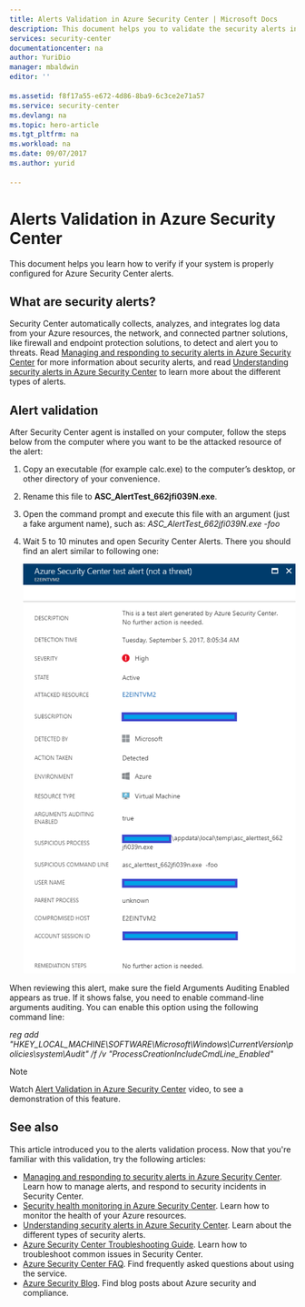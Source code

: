 ```yaml
---
title: Alerts Validation in Azure Security Center | Microsoft Docs
description: This document helps you to validate the security alerts in Azure Security Center.
services: security-center
documentationcenter: na
author: YuriDio
manager: mbaldwin
editor: ''

ms.assetid: f8f17a55-e672-4d86-8ba9-6c3ce2e71a57
ms.service: security-center
ms.devlang: na
ms.topic: hero-article
ms.tgt_pltfrm: na
ms.workload: na
ms.date: 09/07/2017
ms.author: yurid

---
```

# Alerts Validation in Azure Security Center
This document helps you learn how to verify if your system is properly configured for Azure Security Center alerts.

## What are security alerts?
Security Center automatically collects, analyzes, and integrates log data from your Azure resources, the network, and connected partner solutions, like firewall and endpoint protection solutions, to detect and alert you to threats. Read [Managing and responding to security alerts in Azure Security Center](https://docs.microsoft.com/azure/security-center/security-center-managing-and-responding-alerts) for more information about security alerts, and read [Understanding security alerts in Azure Security Center](https://docs.microsoft.com/azure/security-center/security-center-alerts-type) to learn more about the different types of alerts.

## Alert validation
After Security Center agent is installed on your computer, follow the steps below from the computer where you want to be the attacked resource of the alert:

1. Copy an executable (for example calc.exe) to the computer’s desktop, or other directory of your convenience.
2. Rename this file to **ASC_AlertTest_662jfi039N.exe**.
3. Open the command prompt and execute this file with an argument (just a fake argument name), such as: *ASC_AlertTest_662jfi039N.exe -foo*
4. Wait 5 to 10 minutes and open Security Center Alerts. There you should find an alert similar to following one:

    ![Alert Validation](./media/security-center-alert-validation/security-center-alert-validation-fig2.png)

When reviewing this alert, make sure the field Arguments Auditing Enabled appears as true. If it shows false, you need to enable command-line arguments auditing. You can enable this option using the following command line:

*reg add "HKEY_LOCAL_MACHINE\SOFTWARE\Microsoft\Windows\CurrentVersion\policies\system\Audit" /f /v "ProcessCreationIncludeCmdLine_Enabled"*


> [!NOTE]
> Watch [Alert Validation in Azure Security Center](https://channel9.msdn.com/Blogs/Azure-Security-Videos/Alert-Validation-in-Azure-Security-Center) video, to see a demonstration of this feature. 

## See also
This article introduced you to the alerts validation process. Now that you're familiar with this validation, try the following articles:

* [Managing and responding to security alerts in Azure Security Center](https://docs.microsoft.com/azure/security-center/security-center-managing-and-responding-alerts). Learn how to manage alerts, and respond to security incidents in Security Center.
* [Security health monitoring in Azure Security Center](security-center-monitoring.md). Learn how to monitor the health of your Azure resources.
* [Understanding security alerts in Azure Security Center](https://docs.microsoft.com/azure/security-center/security-center-alerts-type). Learn about the different types of security alerts.
* [Azure Security Center Troubleshooting Guide](https://docs.microsoft.com/azure/security-center/security-center-troubleshooting-guide). Learn how to troubleshoot common issues in Security Center. 
* [Azure Security Center FAQ](security-center-faq.md). Find frequently asked questions about using the service.
* [Azure Security Blog](http://blogs.msdn.com/b/azuresecurity/). Find blog posts about Azure security and compliance.


